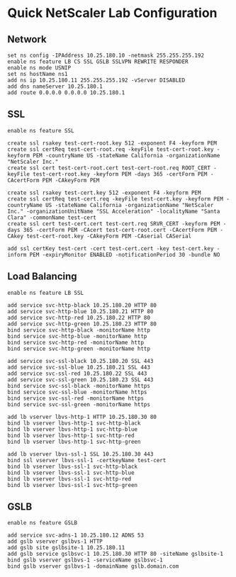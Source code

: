 # Quick NetScaler Lab Configuration

## Network
	
	set ns config -IPAddress 10.25.180.10 -netmask 255.255.255.192
	enable ns feature LB CS SSL GSLB SSLVPN REWRITE RESPONDER
	enable ns mode USNIP
	set ns hostName ns1
	add ns ip 10.25.180.11 255.255.255.192 -vServer DISABLED
	add dns nameServer 10.25.180.1
	add route 0.0.0.0 0.0.0.0 10.25.180.1

## SSL

	enable ns feature SSL
	
	create ssl rsakey test-cert-root.key 512 -exponent F4 -keyform PEM
	create ssl certReq test-cert-root.req -keyFile test-cert-root.key -keyform PEM -countryName US -stateName California -organizationName "NetScaler Inc." 
	create ssl cert test-cert-root.cert test-cert-root.req ROOT_CERT -keyFile test-cert-root.key -keyform PEM -days 365 -certForm PEM -CAcertForm PEM -CAkeyForm PEM

	create ssl rsakey test-cert.key 512 -exponent F4 -keyform PEM
	create ssl certReq test-cert.req -keyFile test-cert.key -keyform PEM -countryName US -stateName California -organizationName "NetScaler Inc." -organizationUnitName "SSL Acceleration" -localityName "Santa Clara" -commonName test-cert
	create ssl cert test-cert.cert test-cert.req SRVR_CERT -keyform PEM -days 365 -certForm PEM -CAcert test-cert-root.cert -CAcertForm PEM -CAkey test-cert-root.key -CAkeyForm PEM -CAserial CASerial

	add ssl certKey test-cert -cert test-cert.cert -key test-cert.key -inform PEM -expiryMonitor ENABLED -notificationPeriod 30 -bundle NO

## Load Balancing

	enable ns feature LB SSL

	add service svc-http-black 10.25.180.20 HTTP 80
	add service svc-http-blue 10.25.180.21 HTTP 80
	add service svc-http-red 10.25.180.22 HTTP 80
	add service svc-http-green 10.25.180.23 HTTP 80
	bind service svc-http-black -monitorName http
	bind service svc-http-blue -monitorName http
	bind service svc-http-red -monitorName http
	bind service svc-http-green -monitorName http

	add service svc-ssl-black 10.25.180.20 SSL 443
	add service svc-ssl-blue 10.25.180.21 SSL 443
	add service svc-ssl-red 10.25.180.22 SSL 443
	add service svc-ssl-green 10.25.180.23 SSL 443
	bind service svc-ssl-black -monitorName https
	bind service svc-ssl-blue -monitorName https
	bind service svc-ssl-red -monitorName https
	bind service svc-ssl-green -monitorName https

	add lb vserver lbvs-http-1 HTTP 10.25.180.30 80
	bind lb vserver lbvs-http-1 svc-http-black
	bind lb vserver lbvs-http-1 svc-http-blue
	bind lb vserver lbvs-http-1 svc-http-red
	bind lb vserver lbvs-http-1 svc-http-green

	add lb vserver lbvs-ssl-1 SSL 10.25.180.30 443
	bind ssl vserver lbvs-ssl-1 -certkeyName test-cert
	bind lb vserver lbvs-ssl-1 svc-http-black
	bind lb vserver lbvs-ssl-1 svc-http-blue
	bind lb vserver lbvs-ssl-1 svc-http-red
	bind lb vserver lbvs-ssl-1 svc-http-green

## GSLB

	enable ns feature GSLB
	
	add service svc-adns-1 10.25.180.12 ADNS 53
	add gslb vserver gslbvs-1 HTTP
	add gslb site gslbsite-1 10.25.180.11
	add gslb service gslbsvc-1 10.25.180.30 HTTP 80 -siteName gslbsite-1
	bind gslb vserver gslbvs-1 -serviceName gslbsvc-1
	bind gslb vserver gslbvs-1 -domainName gslb.domain.com
